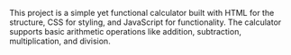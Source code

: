  This project is a simple yet functional calculator built with HTML for the structure,
 CSS for styling, 
 and JavaScript for functionality. The calculator supports basic arithmetic operations like addition, subtraction, multiplication, and division.
